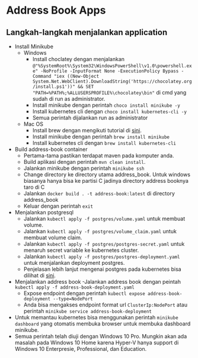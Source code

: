 # Address Book Apps

## Langkah-langkah menjalankan application
-  Install Minikube
    - Windows
        - Install choclatey dengan menjalankan `@"%SystemRoot%\System32\WindowsPowerShell\v1.0\powershell.exe" -NoProfile -InputFormat None -ExecutionPolicy Bypass -Command "iex ((New-Object System.Net.WebClient).DownloadString('https://chocolatey.org/install.ps1'))" && SET "PATH=%PATH%;%ALLUSERSPROFILE%\chocolatey\bin"` di cmd yang sudah di run as administrator.
        - Install minikube dengan perintah `choco install minikube -y`
        - Install kubernetes cli dengan `choco install kubernetes-cli -y`
        - Semua perintah dijalankan run as administrator
    - Mac OS
        - Install brew dengan mengikuti tutorial di [sini](https://docs.brew.sh/Installation).
        - Install minikube dengan perintah `brew install minikube`
        - Install kubernetes cli dengan `brew install kubernetes-cli`
-  Build address-book container
    - Pertama-tama pastikan terdapat maven pada komputer anda.
    - Build aplikasi dengan perintah `mvn clean install`.
    - Jalankan minikube dengan perintah `minikube ssh`
    - Change directory ke directory utama address_book. Untuk windows biasanya hanya bisa ke partisi C jadinya directory address booknya taro di C
    - Jalankan `docker build . -t address-book:latest` di directory address_book
    - Keluar dengan perintah `exit`
- Menjalankan postgresql
    - Jalankan `kubectl apply -f postgres/volume.yaml` untuk membuat volume.
    - Jalankan `kubectl apply -f postgres/volume_claim.yaml` untuk membuat volume claim.
    - Jalankan `kubectl apply -f postgres/postgres-secret.yaml` untuk menaruh secret variable ke kubernetes cluster.
    - Jalankan `kubectl apply -f postgres/postgres-deployment.yaml` untuk menjalankan deployment postgres.
    - Penjelasan lebih lanjut mengenai postgres pada kubernetes bisa dilihat di [sini](https://medium.com/@markgituma/kubernetes-local-to-production-with-django-3-postgres-with-migrations-on-minikube-31f2baa8926e).
- Menjalankan address book
    -Jalankan address book dengan peintah `kubectl apply -f address-book-deployment.yaml`
    - Expose endpoint dengan perintah `kubectl expose address-book-deployment --type=NodePort`
    - Anda bisa mengakses endpoint format url `ClusterIp:NodePort` atau perintah `minikube service address-book-deployment`
- Untuk memantau kubernetes bisa menggunakan perintah `minikube dashboard` yang otomatis membuka browser untuk membuka dashboard minikube.
- Semua perintah telah diuji dengan Windows 10 Pro. Mungkin akan ada masalah pada Windows 10 Home karena Hyper-V hanya support di Windows 10 Enterpresie, Professional, dan Education.
